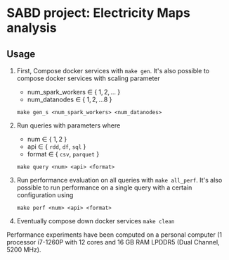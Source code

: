 # SABD project: Electricity Maps analysis

## Usage
1. First, Compose docker services with `make gen`. It's also possible to compose docker 
services with scaling parameter
   - num_spark_workers $\in$ \{ $1, 2, \dots$ \}
   - num_datanodes $\in$ \{ $1, 2, \dots 8$ \}
    ```
    make gen_s <num_spark_workers> <num_datanodes>
    ```
   
2. Run queries with parameters where
   - num $\in$ \{ $1,2$ \}
   - api $\in$ \{ $\texttt{rdd}$, $\texttt{df}$, $\texttt{sql}$ \}
   - format $\in$ \{ $\texttt{csv}$, $\texttt{parquet}$ \}
    ```
    make query <num> <api> <format>
    ```
   
3. Run performance evaluation on all queries with `make all_perf`. It's also possible
to run performance on a single query with a certain configuration using
    ```
    make perf <num> <api> <format>
    ```

4. Eventually compose down docker services `make clean`

Performance experiments have been computed on a personal computer 
(1 processor i7-1260P with 12 cores and 16 GB RAM LPDDR5 (Dual Channel, 5200 MHz).
